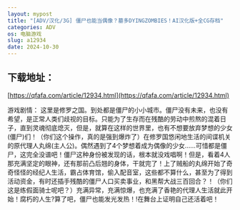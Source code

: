 ```yaml
---
layout: mypost
title: "[ADV/汉化/3G] 僵尸也能当偶像？墓多DYINGZOMBIES！AI汉化版+全CG存档"
categories: ADV
os: 电脑游戏
slug: a12934
date: 2024-10-30
---
```


## 下载地址：

[https://qfafa.com/article/12934.html](https://qfafa.com/article/12934.html)

游戏剧情：
这里是修罗之国。到处都是僵尸的小小城市。僵尸没有未来，也没有希望，是正常人类们歧视的目标。只能为了生存而在残酷的劳动中煎熬的混着日子，直到灵魂彻底熄灭，但是，就算在这样的世界里，也有不想要放弃梦想的少女(僵尸)们！（你们这个操作，真的是强到爆炸了）在修罗国悠闲地生活的间谍机关的原代理人丸绵(主人公)。偶然遇到了4个梦想着成为偶像的少女……可惜都是僵尸，这完全没谱吧！僵尸这种身份被发现的话，根本就没戏唱啊！但是，看着4人那充满坚定的眼神，还有那前凸后翘的身体，干就完了！上了贼船的丸绵开始了奇奇怪怪的经纪人生活，霸占体育馆，偷入配音室，这些都不算什么，甚至为了得到活动资金，有时还插手残酷的僵尸人口买卖事业，和黑帮大战三百回合？！（你们这是练假面骑士呢吧？）充满异常，充满惊爆，也充满了香艳的代理人生活就此开始！腐朽的人生?算了吧，僵尸也能发光发热！!在舞台上证明自己还活着吧！